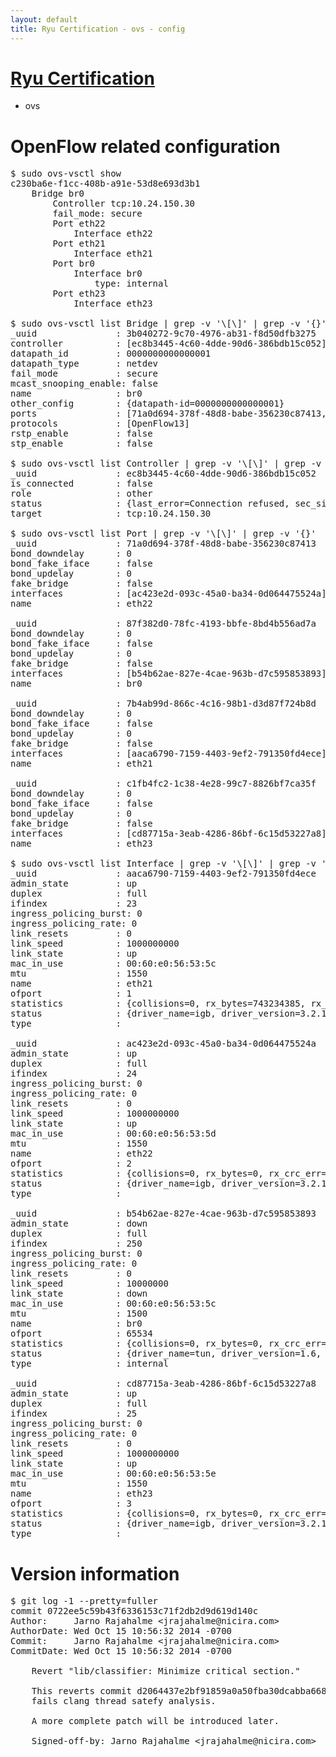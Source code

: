 ```yaml
---
layout: default
title: Ryu Certification - ovs - config
---
```

# [Ryu Certification](http://osrg.github.io/ryu/certification.html)
* ovs 

# OpenFlow related configuration
<pre>
$ sudo ovs-vsctl show
c230ba6e-f1cc-408b-a91e-53d8e693d3b1
    Bridge br0
        Controller tcp:10.24.150.30
        fail_mode: secure
        Port eth22
            Interface eth22
        Port eth21
            Interface eth21
        Port br0
            Interface br0
                type: internal
        Port eth23
            Interface eth23

$ sudo ovs-vsctl list Bridge | grep -v '\[\]' | grep -v '{}'
_uuid               : 3b040272-9c70-4976-ab31-f8d50dfb3275
controller          : [ec8b3445-4c60-4dde-90d6-386bdb15c052]
datapath_id         : 0000000000000001
datapath_type       : netdev
fail_mode           : secure
mcast_snooping_enable: false
name                : br0
other_config        : {datapath-id=0000000000000001}
ports               : [71a0d694-378f-48d8-babe-356230c87413, 7b4ab99d-866c-4c16-98b1-d3d87f724b8d, 87f382d0-78fc-4193-bbfe-8bd4b556ad7a, c1fb4fc2-1c38-4e28-99c7-8826bf7ca35f]
protocols           : [OpenFlow13]
rstp_enable         : false
stp_enable          : false

$ sudo ovs-vsctl list Controller | grep -v '\[\]' | grep -v '{}'
_uuid               : ec8b3445-4c60-4dde-90d6-386bdb15c052
is_connected        : false
role                : other
status              : {last_error=Connection refused, sec_since_connect=681, sec_since_disconnect=3, state=BACKOFF}
target              : tcp:10.24.150.30

$ sudo ovs-vsctl list Port | grep -v '\[\]' | grep -v '{}'
_uuid               : 71a0d694-378f-48d8-babe-356230c87413
bond_downdelay      : 0
bond_fake_iface     : false
bond_updelay        : 0
fake_bridge         : false
interfaces          : [ac423e2d-093c-45a0-ba34-0d064475524a]
name                : eth22

_uuid               : 87f382d0-78fc-4193-bbfe-8bd4b556ad7a
bond_downdelay      : 0
bond_fake_iface     : false
bond_updelay        : 0
fake_bridge         : false
interfaces          : [b54b62ae-827e-4cae-963b-d7c595853893]
name                : br0

_uuid               : 7b4ab99d-866c-4c16-98b1-d3d87f724b8d
bond_downdelay      : 0
bond_fake_iface     : false
bond_updelay        : 0
fake_bridge         : false
interfaces          : [aaca6790-7159-4403-9ef2-791350fd4ece]
name                : eth21

_uuid               : c1fb4fc2-1c38-4e28-99c7-8826bf7ca35f
bond_downdelay      : 0
bond_fake_iface     : false
bond_updelay        : 0
fake_bridge         : false
interfaces          : [cd87715a-3eab-4286-86bf-6c15d53227a8]
name                : eth23

$ sudo ovs-vsctl list Interface | grep -v '\[\]' | grep -v '{}'
_uuid               : aaca6790-7159-4403-9ef2-791350fd4ece
admin_state         : up
duplex              : full
ifindex             : 23
ingress_policing_burst: 0
ingress_policing_rate: 0
link_resets         : 0
link_speed          : 1000000000
link_state          : up
mac_in_use          : 00:60:e0:56:53:5c
mtu                 : 1550
name                : eth21
ofport              : 1
statistics          : {collisions=0, rx_bytes=743234385, rx_crc_err=0, rx_dropped=0, rx_errors=0, rx_frame_err=0, rx_over_err=0, rx_packets=169516905, tx_bytes=0, tx_dropped=0, tx_errors=0, tx_packets=0}
status              : {driver_name=igb, driver_version=3.2.10-k, firmware_version=2.10-9}
type                : 

_uuid               : ac423e2d-093c-45a0-ba34-0d064475524a
admin_state         : up
duplex              : full
ifindex             : 24
ingress_policing_burst: 0
ingress_policing_rate: 0
link_resets         : 0
link_speed          : 1000000000
link_state          : up
mac_in_use          : 00:60:e0:56:53:5d
mtu                 : 1550
name                : eth22
ofport              : 2
statistics          : {collisions=0, rx_bytes=0, rx_crc_err=0, rx_dropped=0, rx_errors=0, rx_frame_err=0, rx_over_err=0, rx_packets=0, tx_bytes=1772163150, tx_dropped=0, tx_errors=0, tx_packets=104299298}
status              : {driver_name=igb, driver_version=3.2.10-k, firmware_version=2.10-9}
type                : 

_uuid               : b54b62ae-827e-4cae-963b-d7c595853893
admin_state         : down
duplex              : full
ifindex             : 250
ingress_policing_burst: 0
ingress_policing_rate: 0
link_resets         : 0
link_speed          : 10000000
link_state          : down
mac_in_use          : 00:60:e0:56:53:5c
mtu                 : 1500
name                : br0
ofport              : 65534
statistics          : {collisions=0, rx_bytes=0, rx_crc_err=0, rx_dropped=0, rx_errors=0, rx_frame_err=0, rx_over_err=0, rx_packets=0, tx_bytes=0, tx_dropped=0, tx_errors=0, tx_packets=0}
status              : {driver_name=tun, driver_version=1.6, firmware_version=N/A}
type                : internal

_uuid               : cd87715a-3eab-4286-86bf-6c15d53227a8
admin_state         : up
duplex              : full
ifindex             : 25
ingress_policing_burst: 0
ingress_policing_rate: 0
link_resets         : 0
link_speed          : 1000000000
link_state          : up
mac_in_use          : 00:60:e0:56:53:5e
mtu                 : 1550
name                : eth23
ofport              : 3
statistics          : {collisions=0, rx_bytes=0, rx_crc_err=0, rx_dropped=0, rx_errors=0, rx_frame_err=0, rx_over_err=0, rx_packets=0, tx_bytes=2448422908, tx_dropped=0, tx_errors=0, tx_packets=7358905}
status              : {driver_name=igb, driver_version=3.2.10-k, firmware_version=2.10-9}
type                : 
</pre>

# Version information
<pre>
$ git log -1 --pretty=fuller
commit 0722ee5c59b43f6336153c71f2db2d9d619d140c
Author:     Jarno Rajahalme &lt;jrajahalme@nicira.com&gt;
AuthorDate: Wed Oct 15 10:56:32 2014 -0700
Commit:     Jarno Rajahalme &lt;jrajahalme@nicira.com&gt;
CommitDate: Wed Oct 15 10:56:32 2014 -0700

    Revert &quot;lib/classifier: Minimize critical section.&quot;
    
    This reverts commit d2064437e2bf91859a0a50fba30dcabba668a811, which
    fails clang thread satefy analysis.
    
    A more complete patch will be introduced later.
    
    Signed-off-by: Jarno Rajahalme &lt;jrajahalme@nicira.com&gt;
</pre>
